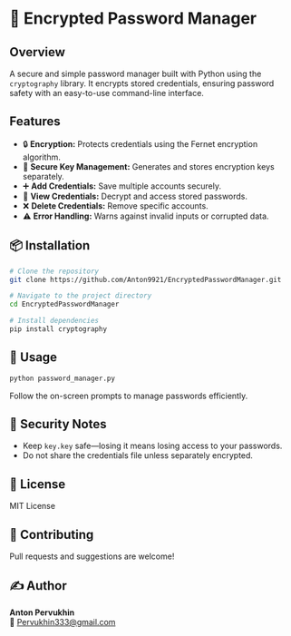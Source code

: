 # 🔐 Encrypted Password Manager

## Overview
A secure and simple password manager built with Python using the `cryptography` library. It encrypts stored credentials, ensuring password safety with an easy-to-use command-line interface.

## Features
- 🔒 **Encryption:** Protects credentials using the Fernet encryption algorithm.
- 🔑 **Secure Key Management:** Generates and stores encryption keys separately.
- ➕ **Add Credentials:** Save multiple accounts securely.
- 👀 **View Credentials:** Decrypt and access stored passwords.
- ❌ **Delete Credentials:** Remove specific accounts.
- ⚠️ **Error Handling:** Warns against invalid inputs or corrupted data.

## 📦 Installation
```bash
# Clone the repository
git clone https://github.com/Anton9921/EncryptedPasswordManager.git

# Navigate to the project directory
cd EncryptedPasswordManager

# Install dependencies
pip install cryptography
```

## 🚀 Usage
```bash
python password_manager.py
```
Follow the on-screen prompts to manage passwords efficiently.

## 🔑 Security Notes
- Keep `key.key` safe—losing it means losing access to your passwords.
- Do not share the credentials file unless separately encrypted.

## 📜 License
MIT License

## 🤝 Contributing
Pull requests and suggestions are welcome!

## ✍️ Author
**Anton Pervukhin**  
📧 Pervukhin333@gmail.com



